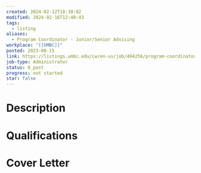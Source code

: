 ```yaml
---
created: 2024-02-12T18:30:02
modified: 2024-02-16T12:48:43
tags:
  - listing
aliases:
  - Program Coordinator - Junior/Senior Advising
workplace: "[[UMBC]]"
posted: 2023-08-15
link: https://listings.umbc.edu/cw/en-us/job/494256/program-coordinator-juniorsenior-advising
job-type: Administrator
status: 0_past
progress: not started
star: false
---
```


# Description

# Qualifications

# Cover Letter
